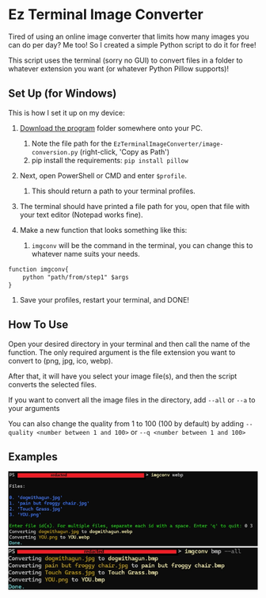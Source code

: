 # Ez Terminal Image Converter
Tired of using an online image converter that limits how many images you can do per day? Me too! So I created a simple Python script to do it for free!

This script uses the terminal (sorry no GUI) to convert files in a folder to whatever extension you want (or whatever Python Pillow supports)!

## Set Up (for Windows)
This is how I set it up on my device:
1. [Download the program](https://github.com/MDHamel/ez-terminal-image-converter/releases) folder somewhere onto your PC.
   1. Note the file path for the `EzTerminalImageConverter/image-conversion.py` (right-click, 'Copy as Path') 
   2. pip install the requirements:
   `pip install pillow`
2. Next, open PowerShell or CMD and enter `$profile`.
   1. This should return a path to your terminal profiles.
3. The terminal should have printed a file path for you, open that file with your text editor (Notepad works fine).

4. Make a new function that looks something like this:
   1. `imgconv` will be the command in the terminal, you can change this to whatever name suits your needs.
```
function imgconv{
    python "path/from/step1" $args
}
```
1. Save your profiles, restart your terminal, and DONE!

## How To Use
Open your desired directory in your terminal and then call the name of the function. The only required argument is the file extension you want to convert to (png, jpg, ico, webp).

After that, it will have you select your image file(s), and then the script converts the selected files.

If you want to convert all the image files in the directory, add `--all` or `--a` to your arguments

You can also change the quality from 1 to 100 (100 by default) by adding 
`--quality <number between 1 and 100>` or `--q <number between 1 and 100>`

## Examples
![Example 1](ex1.webp)
![Example 2](ex2.webp)
